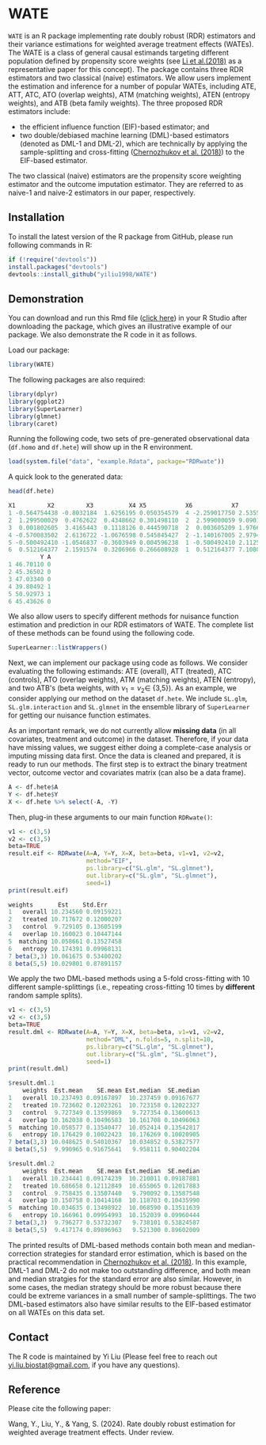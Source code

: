 # WATE
`WATE` is an R package implementing rate doubly robust (RDR) estimators and their variance estimations for weighted average treatment effects (WATEs). The WATE is a class of general causal estimands targeting different population defined by propensity score weights (see [Li et al.(2018)](https://www.tandfonline.com/doi/full/10.1080/01621459.2016.1260466) as a representative paper for this concept). The package contains three RDR estimators and two classical (naive) estimators. We allow users implement the estimation and inference for a number of popular WATEs, including ATE, ATT, ATC, ATO (overlap weights), ATM (matching weights), ATEN (entropy weights), and ATB (beta family weights). The three proposed RDR estimators include: 

* the efficient influence function (EIF)-based estimator; and
* two double/debiased machine learning (DML)-based estimators (denoted as DML-1 and DML-2), which are technically by applying the sample-splitting and cross-fitting ([Chernozhukov et al. (2018)](https://academic.oup.com/ectj/article/21/1/C1/5056401)) to the EIF-based estimator.

The two classical (naive) estimators are the propensity score weighting estimator and the outcome imputation estimator. They are referred to as naive-1 and naive-2 estimators in our paper, respectively. 

## Installation
To install the latest version of the R package from GitHub, please run following commands in R:

```r
if (!require("devtools"))
install.packages("devtools")
devtools::install_github("yiliu1998/WATE")
```

## Demonstration
You can download and run this Rmd file ([click here](https://github.com/yiliu1998/Rate-DR-WATE/tree/main/vignettes)) in your R Studio after downloading the package, which gives an illustrative example of our package. We also demonstrate the R code in it as follows. 

Load our package: 

```r
library(WATE)
```

The following packages are also required:

```r
library(dplyr)
library(ggplot2)
library(SuperLearner)
library(glmnet)
library(caret)
```

Running the following code, two sets of pre-generated observational data (`df.homo` and `df.hete`) will show up in the R environment. 

```r
load(system.file("data", "example.Rdata", package="RDRwate"))
```

A quick look to the generated data:

```r
head(df.hete)
```

```r
X1         X2         X3          X4 X5           X6           X7          X8
1 -0.564754438 -0.8032184  1.6256195 0.050354579  4 -2.259017750 2.535584e-03  1.81448472
2  1.299500029  0.4762622  0.4348662 0.301498110  2  2.599000059 9.090111e-02  1.23780539
3  0.001802605  3.4165443  0.1118126 0.444590718  2  0.003605209 1.976609e-01  0.01231736
4 -0.570083502  2.6136722 -1.0676598 0.545845427  2 -1.140167005 2.979472e-01 -2.98002280
5 -0.500492410 -1.0546837 -0.3603949 0.004596238  1 -0.500492410 2.112541e-05  0.52786117
6  0.512164377  2.1591574  0.3206966 0.266608928  1  0.512164377 7.108032e-02  1.10584351
         Y A
1 46.70110 0
2 45.36502 0
3 47.03340 0
4 39.80492 1
5 50.92973 1
6 45.43626 0
```

We also allow users to specify different methods for nuisance function estimation and prediction in our RDR estimators of WATE. The complete list of these methods can be found using the following code. 

```r
SuperLearner::listWrappers()
```

Next, we can implement our package using code as follows. We consider evaluating the following estimands: ATE (overall), ATT (treated), ATC (controls), ATO (overlap weights), ATM (matching weights), ATEN (entropy), and two ATB's (beta weights, with $\nu_1=\nu_2\in$ {3,5}). As an example, we consider applying our method on the dataset `df.hete`. We include `SL.glm`, `SL.glm.interaction` and `SL.glmnet` in the ensemble library of `SuperLearner` for getting our nuisance function estimates. 

As an important remark, we do not currently allow **missing data** (in all covariates, treatment and outcome) in the dataset. Therefore, if your data have missing values, we suggest either doing a complete-case analysis or imputing missing data first. Once the data is cleaned and prepared, it is ready to run our methods. The first step is to extract the binary treatment vector, outcome vector and covariates matrix (can also be a data frame). 

```r
A <- df.hete$A
Y <- df.hete$Y
X <- df.hete %>% select(-A, -Y)
```

Then, plug-in these arguments to our main function `RDRwate()`: 

```r
v1 <- c(3,5)
v2 <- c(3,5)
beta=TRUE
result.eif <- RDRwate(A=A, Y=Y, X=X, beta=beta, v1=v1, v2=v2,
                      method="EIF", 
                      ps.library=c("SL.glm", "SL.glmnet"),
                      out.library=c("SL.glm", "SL.glmnet"),
                      seed=1)
print(result.eif)
```

```r
weights       Est    Std.Err
1   overall 10.234560 0.09159221
2   treated 10.717672 0.12000207
3   control  9.729105 0.13605199
4   overlap 10.160023 0.10447144
5  matching 10.058661 0.13527458
6   entropy 10.174391 0.09968131
7 beta(3,3) 10.061675 0.53400202
8 beta(5,5) 10.029801 0.87891157
```

We apply the two DML-based methods using a 5-fold cross-fitting with 10 different sample-splittings (i.e., repeating cross-fitting 10 times by **different** random sample splits). 

```r
v1 <- c(3,5)
v2 <- c(3,5)
beta=TRUE
result.dml <- RDRwate(A=A, Y=Y, X=X, beta=beta, v1=v1, v2=v2,
                      method="DML", n.folds=5, n.split=10, 
                      ps.library=c("SL.glm", "SL.glmnet"),
                      out.library=c("SL.glm", "SL.glmnet"),
                      seed=1)
print(result.dml)
```

```r
$result.dml.1
    weights  Est.mean    SE.mean Est.median  SE.median
1   overall 10.237493 0.09167897  10.237459 0.09167677
2   treated 10.723602 0.12023261  10.723158 0.12022327
3   control  9.727349 0.13599869   9.727354 0.13600613
4   overlap 10.162038 0.10496583  10.161708 0.10496063
5  matching 10.058577 0.13540477  10.052414 0.13542817
6   entropy 10.176429 0.10022423  10.176269 0.10020905
7 beta(3,3) 10.048625 0.54010367  10.034852 0.53827577
8 beta(5,5)  9.990965 0.91675641   9.958111 0.90402204

$result.dml.2
    weights  Est.mean    SE.mean Est.median  SE.median
1   overall 10.234441 0.09174239  10.210011 0.09187881
2   treated 10.686658 0.12112849  10.655065 0.12017883
3   control  9.758435 0.13507440   9.790092 0.13587548
4   overlap 10.150758 0.10414168  10.118703 0.10435990
5  matching 10.034635 0.13498922  10.068590 0.13511639
6   entropy 10.166961 0.09954993  10.152039 0.09960444
7 beta(3,3)  9.796277 0.53732307   9.738101 0.53824587
8 beta(5,5)  9.417174 0.89896963   9.521300 0.89602009
```

The printed results of DML-based methods contain both mean and median-correction strategies for standard error estimation, which is based on the practical recommendation in [Chernozhukov et al. (2018)](https://academic.oup.com/ectj/article/21/1/C1/5056401). In this example, DML-1 and DML-2 do not make too outstanding difference, and both mean and median stratgies for the standard error are also similar. However, in some cases, the median strategy should be more robust because there could be extreme variances in a small number of sample-splittings. The two DML-based estimators also have similar results to the EIF-based estimator on all WATEs on this data set. 

## Contact 
The R code is maintained by Yi Liu (Please feel free to reach out yi.liu.biostat@gmail.com, if you have any questions).

## Reference
Please cite the following paper:

Wang, Y., Liu, Y., & Yang, S. (2024). Rate doubly robust estimation for weighted average treatment effects. Under review. 
